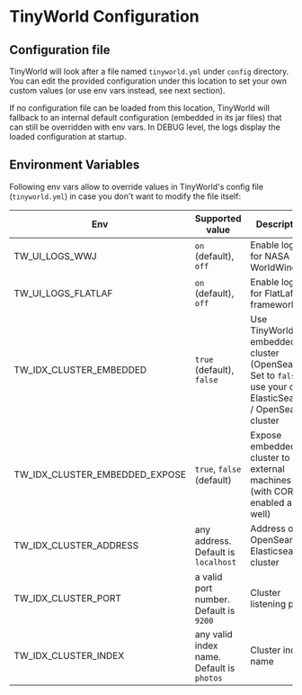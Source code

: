 # TinyWorld Configuration

## Configuration file

TinyWorld will look after a file named `tinyworld.yml` under `config` directory. You can edit the provided configuration under this location to set your own custom values (or use env vars instead, see next section).

If no configuration file can be loaded from this location, TinyWorld will fallback to an internal default configuration (embedded in its jar files) that can still be overridden with env vars. In DEBUG level, the logs display the loaded configuration at startup.

## Environment Variables

Following env vars allow to override values in TinyWorld's config file (`tinyworld.yml`) in case you don't want to modify the file itself:

| Env | Supported value | Description |
|-----|-----------------|-------------|
| TW_UI_LOGS_WWJ | `on` (default), `off` | Enable logs for NASA WorldWind |
| TW_UI_LOGS_FLATLAF | `on` (default), `off` | Enable logs for FlatLaf framework |
| TW_IDX_CLUSTER_EMBEDDED | `true` (default), `false` | Use TinyWorld's embedded cluster (OpenSearch). Set to `false` to use your own ElasticSearch / OpenSearch cluster |
| TW_IDX_CLUSTER_EMBEDDED_EXPOSE | `true`, `false` (default) | Expose embedded cluster to external machines (with CORS enabled as well) |
| TW_IDX_CLUSTER_ADDRESS | any address. Default is `localhost` | Address of OpenSearch / Elasticsearch cluster |
| TW_IDX_CLUSTER_PORT | a valid port number. Default is `9200` | Cluster listening port |
| TW_IDX_CLUSTER_INDEX | any valid index name. Default is `photos` | Cluster index name |
